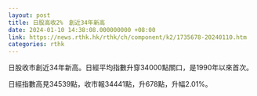 ```yaml
---
layout: post
title: 日股高收2%　創近34年新高
date: 2024-01-10 14:38:08.000000000 +08:00
link: https://news.rthk.hk/rthk/ch/component/k2/1735678-20240110.htm
categories: rthk
---
```


日股收市創近34年新高。日經平均指數升穿34000點關口，是1990年以來首次。

日經指數高見34539點，收市報34441點，升678點，升幅2.01%。
